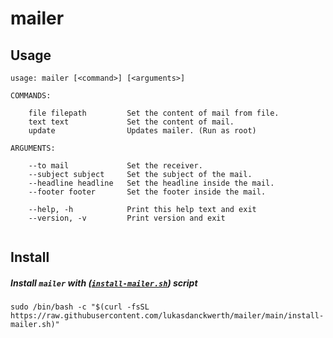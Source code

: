 # mailer

## Usage

[mark-usage-start]::
```shell
usage: mailer [<command>] [<arguments>]

COMMANDS:

    file filepath         Set the content of mail from file.
    text text             Set the content of mail.
    update                Updates mailer. (Run as root)

ARGUMENTS:

    --to mail             Set the receiver.
    --subject subject     Set the subject of the mail.
    --headline headline   Set the headline inside the mail.
    --footer footer       Set the footer inside the mail.

    --help, -h            Print this help text and exit
    --version, -v         Print version and exit


```
[mark-usage-end]::


## Install

##### Install `mailer` with ([`install-mailer.sh`](https://raw.githubusercontent.com/lukasdanckwerth/mailer/main/install-mailer.sh)) script

```shell
sudo /bin/bash -c "$(curl -fsSL https://raw.githubusercontent.com/lukasdanckwerth/mailer/main/install-mailer.sh)"
```
